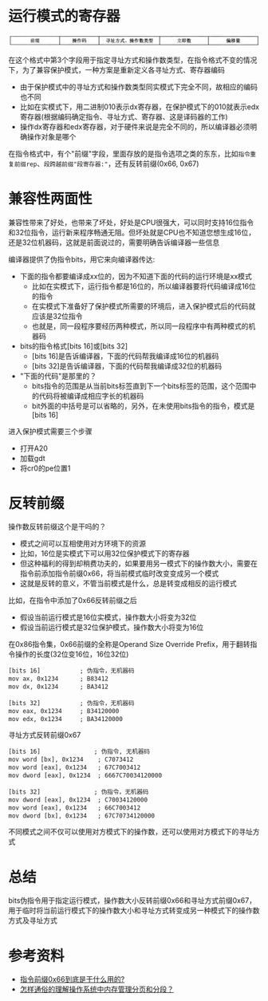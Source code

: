 # 运行模式的寄存器
![avatar](../images/protection_mode_1.png)

在这个格式中第3个字段用于指定寻址方式和操作数类型，在指令格式不变的情况下，为了兼容保护模式，一种方案是重新定义各寻址方式、寄存器编码
- 由于保护模式中的寻址方式和操作数类型同实模式下完全不同，故相应的编码也不同
- 比如在实模式下，用二进制010表示dx寄存器，在保护模式下的010就表示edx寄存器(根据编码确定指令、寻址方式、寄存器、这是译码器的工作)
- 操作dx寄存器和edx寄存器，对于硬件来说是完全不同的，所以编译器必须明确操作对象是哪个

在指令格式中，有个"前缀"字段，里面存放的是指令选项之类的东东，比如`指令重复前缀rep`、`段跨越前缀"段寄存器:"`，还有反转前缀(0x66, 0x67)

# 兼容性两面性
兼容性带来了好处，也带来了坏处，好处是CPU很强大，可以同时支持16位指令和32位指令，运行新来程序畅通无阻。但坏处就是CPU也不知道您想生成16位，还是32位机器码，这就是前面说过的，需要明确告诉编译器一些信息

编译器提供了伪指令bits，用它来向编译器传达:
- 下面的指令都要编译成xx位的，因为不知道下面的代码的运行环境是xx模式
    - 比如在实模式下，运行指令都是16位的，所以编译器要将代码编译成16位的指令
    - 在实模式下准备好了保护模式所需要的环境后，进入保护模式后的代码就应该是32位指令
    - 也就是，同一段程序要经历两种模式，所以同一段程序中有两种模式的机器码
- bits的指令格式[bits 16]或[bits 32]
    - [bits 16]是告诉编译器，下面的代码帮我编译成16位的机器码
    - [bits 32]是告诉编译器，下面的代码帮我编译成32位的机器码
- "下面的代码"是那里的？
    - bits指令的范围是从当前bits标签直到下一个bits标签的范围，这个范围中的代码将被编译成相应字长的机器码
    - bit外面的中括号是可以省略的，另外，在未使用bits指令的指令，模式是[bits 16]
    
进入保护模式需要三个步骤
- 打开A20
- 加载gdt
- 将cr0的pe位置1

# 反转前缀
操作数反转前缀这个是干吗的？
- 模式之间可以互相使用对方环境下的资源
- 比如，16位是实模式下可以用32位保护模式下的寄存器
- 但这种福利的得到却稍费功夫的，如果要用另一模式下的操作数大小，需要在指令前添加指令前缀0x66，将当前模式临时改变变成另一个模式
- 这就是反转的意义，不管当前模式是什么，总是转变成相反的运行模式

比如，在指令中添加了0x66反转前缀之后
- 假设当前运行模式是16位实模式，操作数大小将变为32位
- 假设当前运行模式是32位保护模式，操作数大小将变为16位

在0x86指令集，0x66前缀的全称是Operand Size Override Prefix，用于翻转指令操作的长度(32位变16位，16位32位)
```
[bits 16]           ; 伪指令，无机器码
mov ax, 0x1234      ; B83412
mov dx, 0x1234      ; BA3412

[bits 32]           ; 伪指令，无机器码
mov eax, 0x1234     ; B34120000
mov edx, 0x1234     ; BA34120000
```

寻址方式反转前缀0x67
```
[bits 16]               ; 伪指令, 无机器码
mov word [bx], 0x1234    ; C7073412
mov word [eax], 0x1234   ; 67C7003412
mov dword [eax], 0x1234  ; 6667C70034120000

[bits 32]               ; 伪指令，无机器码
mov dword [eax], 0x1234  ; C70034120000
mov word [eax], 0x1234   ; 66C7003412
mov dword [bx], 0x1234   ; 67C70734120000
```
不同模式之间不仅可以使用对方模式下的操作数，还可以使用对方模式下的寻址方式

# 总结
bits伪指令用于指定运行模式，操作数大小反转前缀0x66和寻址方式前缀0x67，用于临时将当前运行模式下的操作数大小和寻址方式转变成另一种模式下的操作数方式及寻址方式

# 参考资料
- [指令前缀0x66到底是干什么用的?](https://www.zhihu.com/question/55116551)
- [怎样通俗的理解操作系统中内存管理分页和分段？](https://www.zhihu.com/question/50796850)
